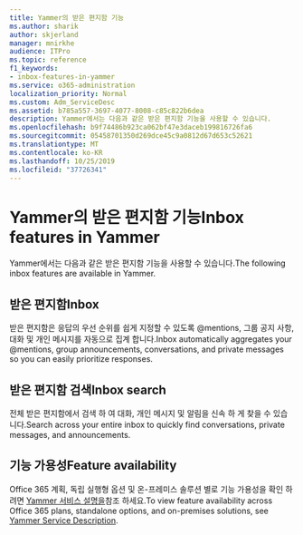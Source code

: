 ```yaml
---
title: Yammer의 받은 편지함 기능
ms.author: sharik
author: skjerland
manager: mnirkhe
audience: ITPro
ms.topic: reference
f1_keywords:
- inbox-features-in-yammer
ms.service: o365-administration
localization_priority: Normal
ms.custom: Adm_ServiceDesc
ms.assetid: b785a557-3697-4077-8008-c85c822b6dea
description: Yammer에서는 다음과 같은 받은 편지함 기능을 사용할 수 있습니다.
ms.openlocfilehash: b9f74486b923ca062bf47e3daceb199816726fa6
ms.sourcegitcommit: 05458701350d269dce45c9a0812d67d653c52621
ms.translationtype: MT
ms.contentlocale: ko-KR
ms.lasthandoff: 10/25/2019
ms.locfileid: "37726341"
---
```

# <a name="inbox-features-in-yammer"></a><span data-ttu-id="d9592-103">Yammer의 받은 편지함 기능</span><span class="sxs-lookup"><span data-stu-id="d9592-103">Inbox features in Yammer</span></span>

<span data-ttu-id="d9592-104">Yammer에서는 다음과 같은 받은 편지함 기능을 사용할 수 있습니다.</span><span class="sxs-lookup"><span data-stu-id="d9592-104">The following inbox features are available in Yammer.</span></span>
  
## <a name="inbox"></a><span data-ttu-id="d9592-105">받은 편지함</span><span class="sxs-lookup"><span data-stu-id="d9592-105">Inbox</span></span>

<span data-ttu-id="d9592-106">받은 편지함은 응답의 우선 순위를 쉽게 지정할 수 있도록 @mentions, 그룹 공지 사항, 대화 및 개인 메시지를 자동으로 집계 합니다.</span><span class="sxs-lookup"><span data-stu-id="d9592-106">Inbox automatically aggregates your @mentions, group announcements, conversations, and private messages so you can easily prioritize responses.</span></span>
  
## <a name="inbox-search"></a><span data-ttu-id="d9592-107">받은 편지함 검색</span><span class="sxs-lookup"><span data-stu-id="d9592-107">Inbox search</span></span>

<span data-ttu-id="d9592-108">전체 받은 편지함에서 검색 하 여 대화, 개인 메시지 및 알림을 신속 하 게 찾을 수 있습니다.</span><span class="sxs-lookup"><span data-stu-id="d9592-108">Search across your entire inbox to quickly find conversations, private messages, and announcements.</span></span>
  
## <a name="feature-availability"></a><span data-ttu-id="d9592-109">기능 가용성</span><span class="sxs-lookup"><span data-stu-id="d9592-109">Feature availability</span></span>

<span data-ttu-id="d9592-110">Office 365 계획, 독립 실행형 옵션 및 온-프레미스 솔루션 별로 기능 가용성을 확인 하려면 [Yammer 서비스 설명을](yammer-service-description.md)참조 하세요.</span><span class="sxs-lookup"><span data-stu-id="d9592-110">To view feature availability across Office 365 plans, standalone options, and on-premises solutions, see [Yammer Service Description](yammer-service-description.md).</span></span>
  

